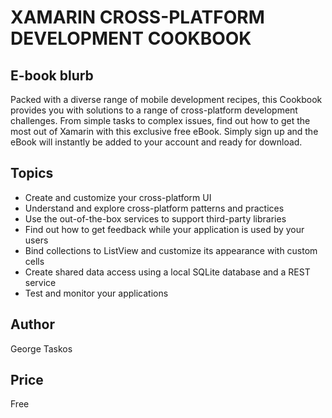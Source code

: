 # XAMARIN CROSS-PLATFORM DEVELOPMENT COOKBOOK

## E-book blurb

Packed with a diverse range of mobile development recipes, this Cookbook provides you with solutions to a range of cross-platform development challenges. From simple tasks to complex issues, find out how to get the most out of Xamarin with this exclusive free eBook. Simply sign up and the eBook will instantly be added to your account and ready for download.

## Topics

* Create and customize your cross-platform UI
* Understand and explore cross-platform patterns and practices
* Use the out-of-the-box services to support third-party libraries
* Find out how to get feedback while your application is used by your users
* Bind collections to ListView and customize its appearance with custom cells
* Create shared data access using a local SQLite database and a REST service
* Test and monitor your applications

## Author

George Taskos

## Price

Free
